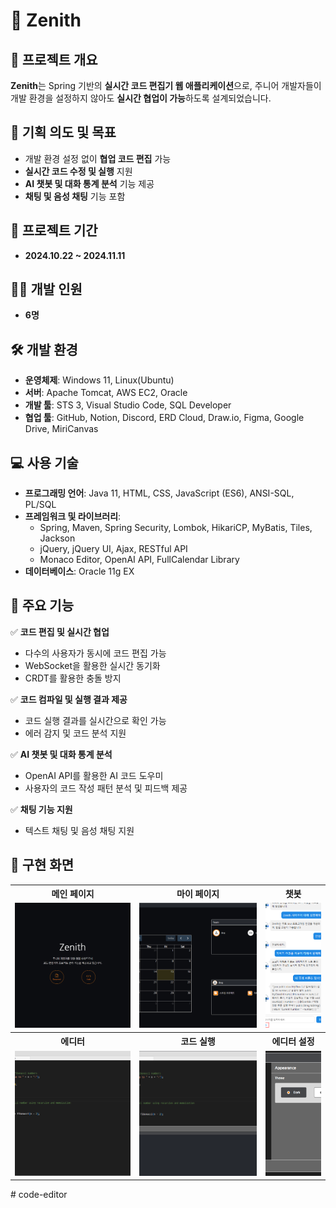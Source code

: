# 🌟 Zenith

## 📌 프로젝트 개요

**Zenith**는 Spring 기반의 **실시간 코드 편집기 웹 애플리케이션**으로, 주니어 개발자들이 개발 환경을 설정하지 않아도 **실시간 협업이 가능**하도록 설계되었습니다.

## 🎯 기획 의도 및 목표

-   개발 환경 설정 없이 **협업 코드 편집** 가능
-   **실시간 코드 수정 및 실행** 지원
-   **AI 챗봇 및 대화 통계 분석** 기능 제공
-   **채팅 및 음성 채팅** 기능 포함

## 📅 프로젝트 기간

-   **2024.10.22 \~ 2024.11.11**

## 👨‍💻 개발 인원

-   **6명**

## 🛠 개발 환경

-   **운영체제**: Windows 11, Linux(Ubuntu)
-   **서버**: Apache Tomcat, AWS EC2, Oracle
-   **개발 툴**: STS 3, Visual Studio Code, SQL Developer
-   **협업 툴**: GitHub, Notion, Discord, ERD Cloud, Draw\.io, Figma, Google Drive, MiriCanvas

## 💻 사용 기술

-   **프로그래밍 언어**: Java 11, HTML, CSS, JavaScript (ES6), ANSI-SQL, PL/SQL
-   **프레임워크 및 라이브러리**:
    -   Spring, Maven, Spring Security, Lombok, HikariCP, MyBatis, Tiles, Jackson
    -   jQuery, jQuery UI, Ajax, RESTful API
    -   Monaco Editor, OpenAI API, FullCalendar Library
-   **데이터베이스**: Oracle 11g EX

## 🚀 주요 기능

✅ **코드 편집 및 실시간 협업**

-   다수의 사용자가 동시에 코드 편집 가능
-   WebSocket을 활용한 실시간 동기화
-   CRDT를 활용한 충돌 방지

✅ **코드 컴파일 및 실행 결과 제공**

-   코드 실행 결과를 실시간으로 확인 가능
-   에러 감지 및 코드 분석 지원

✅ **AI 챗봇 및 대화 통계 분석**

-   OpenAI API를 활용한 AI 코드 도우미
-   사용자의 코드 작성 패턴 분석 및 피드백 제공

✅ **채팅 기능 지원**

-   텍스트 채팅 및 음성 채팅 지원

## 📌 구현 화면

<table>
  <tr>
    <th>메인 페이지</th>
    <th>마이 페이지</th>
    <th>챗봇</th>
  </tr>
  <tr>
    <td><img src="images/main.png" style="height:200px; object-fit:cover;"></td>
    <td><img src="images/mypage.png" style="height:200px; object-fit:cover;"></td>
    <td><img src="images/chatbot.png" style="width: 100%; height:200px; object-fit:cover;"></td>
  </tr>
  <tr>
    <th>에디터</th>
    <th>코드 실행</th>
    <th>에디터 설정</th>
  </tr>
  <tr>
    <td><img src="images/editor.png" style="height:200px; object-fit:cover;"></td>
    <td><img src="images/editor_run.png" style="height:200px; object-fit:cover;"></td>
    <td><img src="images/edtior_setting.png" style="width: 100%; height:200px; object-fit:cover;"></td>
  </tr>
</table>
# code-editor

